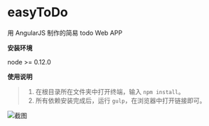 # easyToDo
用 AngularJS 制作的简易 todo Web APP

**安装环境**

node >= 0.12.0

**使用说明**

> 1. 在根目录所在文件夹中打开终端，输入 `npm install`。
> 2. 所有依赖安装完成后，运行 `gulp`，在浏览器中打开链接即可。

![截图](http://waterbearblog.sinaapp.com/2015/easyToDo.png "")